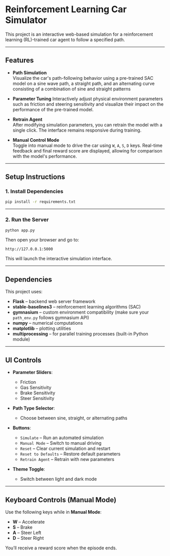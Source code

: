# Reinforcement Learning Car Simulator

This project is an interactive web-based simulation for a reinforcement learning (RL)-trained car agent to follow a specified path. 

---

## Features

- **Path Simulation**  
  Visualize the car's path-following behavior using a pre-trained SAC model on a sine wave path, a straight path, and an alternating curve consisting of a combination of sine and straight patterns

- **Parameter Tuning**
  Interactively adjust physical environment parameters such as friction and steering sensitivity and visualize their impact on the performance of the pre-trained model.
  
- **Retrain Agent**  
  After modifying simulation parameters, you can retrain the model with a single click. The interface remains responsive during training.

- **Manual Control Mode**  
  Toggle into manual mode to drive the car using `W`, `A`, `S`, `D` keys. Real-time feedback and final reward score are displayed, allowing for comparison with the model's performance.

---

## Setup Instructions

### 1. Install Dependencies

```bash
pip install -r requirements.txt
```
---

### 2. Run the Server

```bash
python app.py
```

Then open your browser and go to:

```
http://127.0.0.1:5000
```

This will launch the interactive simulation interface.

---
## Dependencies

This project uses:

- **Flask** – backend web server framework  
- **stable-baselines3** – reinforcement learning algorithms (SAC)  
- **gymnasium** – custom environment compatibility (make sure your `path_env.py` follows gymnasium API)  
- **numpy** – numerical computations  
- **matplotlib** – plotting utilities  
- **multiprocessing** – for parallel training processes (built-in Python module) 

---

## UI Controls

- **Parameter Sliders**:
  - Friction
  - Gas Sensitivity
  - Brake Sensitivity
  - Steer Sensitivity

- **Path Type Selector**:
  - Choose between sine, straight, or alternating paths

- **Buttons**:
  - `Simulate` – Run an automated simulation
  - `Manual Mode` – Switch to manual driving
  - `Reset` – Clear current simulation and restart
  - `Reset to Defaults` – Restore default parameters
  - `Retrain Agent` – Retrain with new parameters

- **Theme Toggle**:
  - Switch between light and dark mode

---
 
## Keyboard Controls (Manual Mode)

Use the following keys while in **Manual Mode**:

- **W** – Accelerate  
- **S** – Brake  
- **A** – Steer Left  
- **D** – Steer Right  

You’ll receive a reward score when the episode ends.
